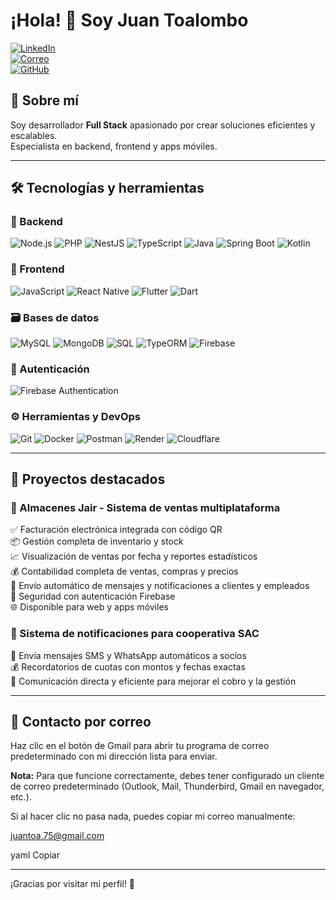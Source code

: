 # ¡Hola! 👋 Soy Juan Toalombo

[![LinkedIn](https://img.shields.io/badge/-LinkedIn-0A66C2?style=flat&logo=linkedin&logoColor=white&link=https://linkedin.com/in/juan-toalombo-665351343)](https://linkedin.com/in/juan-toalombo-665351343)  
[![Correo](https://img.shields.io/badge/-Gmail-D14836?style=flat&logo=gmail&logoColor=white&link=mailto:juantoa.75@gmail.com)](mailto:juantoa.75@gmail.com)  
[![GitHub](https://img.shields.io/badge/-GitHub-181717?style=flat&logo=github&logoColor=white&link=https://github.com/JuanFull1)](https://github.com/JuanFull1)

## 🚀 Sobre mí  
Soy desarrollador **Full Stack** apasionado por crear soluciones eficientes y escalables.  
Especialista en backend, frontend y apps móviles.

---

## 🛠️ Tecnologías y herramientas

### 🔧 Backend  
![Node.js](https://img.shields.io/badge/Node.js-339933?style=flat&logo=node.js&logoColor=white) ![PHP](https://img.shields.io/badge/PHP-777BB4?style=flat&logo=php&logoColor=white) ![NestJS](https://img.shields.io/badge/NestJS-E0234E?style=flat&logo=nestjs&logoColor=white) ![TypeScript](https://img.shields.io/badge/TypeScript-3178C6?style=flat&logo=typescript&logoColor=white) ![Java](https://img.shields.io/badge/Java-007396?style=flat&logo=java&logoColor=white) ![Spring Boot](https://img.shields.io/badge/Spring_Boot-6DB33F?style=flat&logo=springboot&logoColor=white) ![Kotlin](https://img.shields.io/badge/Kotlin-0095D5?style=flat&logo=kotlin&logoColor=white)

### 🎨 Frontend  
![JavaScript](https://img.shields.io/badge/JavaScript-F7DF1E?style=flat&logo=javascript&logoColor=black) ![React Native](https://img.shields.io/badge/React_Native-20232A?style=flat&logo=react&logoColor=61DAFB) ![Flutter](https://img.shields.io/badge/Flutter-02569B?style=flat&logo=flutter&logoColor=white) ![Dart](https://img.shields.io/badge/Dart-0175C2?style=flat&logo=dart&logoColor=white)

### 🗃️ Bases de datos  
![MySQL](https://img.shields.io/badge/MySQL-4479A1?style=flat&logo=mysql&logoColor=white) ![MongoDB](https://img.shields.io/badge/MongoDB-47A248?style=flat&logo=mongodb&logoColor=white) ![SQL](https://img.shields.io/badge/SQL-003B57?style=flat&logo=mysql&logoColor=white) ![TypeORM](https://img.shields.io/badge/TypeORM-3178C6?style=flat&logo=typescript&logoColor=white) ![Firebase](https://img.shields.io/badge/Firebase-FFCA28?style=flat&logo=firebase&logoColor=black)

### 🔐 Autenticación  
![Firebase Authentication](https://img.shields.io/badge/Firebase_Auth-FFCA28?style=flat&logo=firebase&logoColor=black)

### ⚙️ Herramientas y DevOps  
![Git](https://img.shields.io/badge/Git-F05032?style=flat&logo=git&logoColor=white) ![Docker](https://img.shields.io/badge/Docker-2496ED?style=flat&logo=docker&logoColor=white) ![Postman](https://img.shields.io/badge/Postman-FF6C37?style=flat&logo=postman&logoColor=white) ![Render](https://img.shields.io/badge/Render-0A0A0A?style=flat&logo=render&logoColor=white) ![Cloudflare](https://img.shields.io/badge/Cloudflare-F38020?style=flat&logo=cloudflare&logoColor=white)

---

## 💼 Proyectos destacados

### 🏪 Almacenes Jair - Sistema de ventas multiplataforma  
✅ Facturación electrónica integrada con código QR  
📦 Gestión completa de inventario y stock  
📈 Visualización de ventas por fecha y reportes estadísticos  
💰 Contabilidad completa de ventas, compras y precios  
📲 Envío automático de mensajes y notificaciones a clientes y empleados  
🔐 Seguridad con autenticación Firebase  
🌐 Disponible para web y apps móviles

### 📢 Sistema de notificaciones para cooperativa SAC  
📅 Envía mensajes SMS y WhatsApp automáticos a socios  
💰 Recordatorios de cuotas con montos y fechas exactas  
📱 Comunicación directa y eficiente para mejorar el cobro y la gestión  

---

## 📧 Contacto por correo

Haz clic en el botón de Gmail para abrir tu programa de correo predeterminado con mi dirección lista para enviar.

**Nota:** Para que funcione correctamente, debes tener configurado un cliente de correo predeterminado (Outlook, Mail, Thunderbird, Gmail en navegador, etc.).  

Si al hacer clic no pasa nada, puedes copiar mi correo manualmente:  

juantoa.75@gmail.com

yaml
Copiar

---

¡Gracias por visitar mi perfil! 🚀
